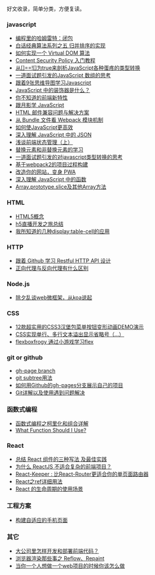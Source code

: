 好文收录，简单分类，方便复读。

### javascript
* [编程里的哈姆雷特：闭包](https://zhuanlan.zhihu.com/p/25198589?from=groupmessage&isappinstalled=0)
* [白话经典算法系列之五 归并排序的实现](http://blog.csdn.net/morewindows/article/details/6678165)
* [如何实现一个 Virtual DOM 算法](https://github.com/livoras/blog/issues/13)
* [Content Security Policy 入门教程](http://www.ruanyifeng.com/blog/2016/09/csp.html)
* [从[]==![]为true来剖析JavaScript各种蛋疼的类型转换](https://github.com/jawil/blog/blob/master/%E4%BB%8E%5B%5D==!%5B%5D%E4%B8%BAtrue%E6%9D%A5%E5%89%96%E6%9E%90JavaScript%E5%90%84%E7%A7%8D%E8%9B%8B%E7%96%BC%E7%9A%84%E7%B1%BB%E5%9E%8B%E8%BD%AC%E6%8D%A2.md)
* [一道面试题引发的JavaScript 数组的思考](https://segmentfault.com/p/1210000008736068/read)
* [跟着9张思维导图学习Javascript](http://www.cnblogs.com/coco1s/p/3953653.html)
* [JavaScript 中的装饰器是什么？](https://segmentfault.com/p/1210000008917067/read)
* [你不知道的前端新特性](https://ppt.baomitu.com/display?slide_id=84a42e3e#/)
* [跟月影学 JavaScript](https://ppt.baomitu.com/d/0b2e616b#/)
* [HTML 邮件兼容问题与解决方案](https://segmentfault.com/a/1190000008864116)
* [从 Bundle 文件看 Webpack 模块机制](https://zhuanlan.zhihu.com/p/25954788)
* [如何使JavaScript更高效](https://mp.weixin.qq.com/s?__biz=MzAwNDcyNjI3OA==&mid=2650839833&idx=1&sn=5f9875dad9a30a42fde71cdc73fe1c80&chksm=80d3b070b7a43966e60db043f36e4546cd26f8c296fc0f869678ea157bf47efa934157653e2d&scene=0&key=04b8921fa35d3638e7d42cac7701bdb033285ff357b8c6a3942295b519962fde1c95df53d8f00b8d381dc141014f58e46856d7e1c8b2c22a88443be479abb116e6734ba5c3f75a5be6416fba5cf0d9ac&ascene=0&uin=MTEyODM3MjU%3D&devicetype=iMac+MacBookPro11%2C4+OSX+OSX+10.12.3+build(16D32)&version=12020010&nettype=WIFI&fontScale=100&pass_ticket=UoH1PggGCQJVh7HRphfdNBDqukwNH4xvZG5BBguqpe4%3D)
* [深入理解 JavaScript 中的 JSON](https://mp.weixin.qq.com/s?__biz=MzAwNjI5MTYyMw==&mid=2651493909&idx=1&sn=4986f564a369e35032427b65b5ede822&chksm=80f19fddb78616cbc6fa50b9c0dcd472bc32be9e09cdec1c8594a60c99b36d22dd91eb85a9a4&scene=0&key=779444c854969d5afe2cf605fa2ea6e6b09f9698817da19fd9cc905856449908a2592050fe5a5cb9f1c7d27c90b4ffb9ec5b928a5467c5e55afab87f570774e512c3e9980a0dd4ca30dd30bbd2055956&ascene=0&uin=MTEyODM3MjU%3D&devicetype=iMac+MacBookPro11%2C4+OSX+OSX+10.12.3+build(16D32)&version=12020110&nettype=WIFI&fontScale=100&pass_ticket=H89beKhjdRb8xS7hmqEqirEPJ1U03OH3%2BGkBw3pF%2BXg%3D)
* [浅谈前端状态管理（上）](https://zhuanlan.zhihu.com/p/25800767)
* [替换元素和非替换元素的学习](http://www.cnblogs.com/WebShare-hilda/p/4713890.html)
* [一道面试题引发的对javascript类型转换的思考](http://www.cnblogs.com/coco1s/p/6509141.html)
* [基于webpack2的项目过程构建](https://github.com/ddtf/blog/blob/master/2017-3/webpack2%E5%9C%A8%E9%A1%B9%E7%9B%AE%E4%B8%AD%E7%BB%8F%E9%AA%8C%E5%88%86%E4%BA%AB.md?from=timeline&isappinstalled=0)
* [改造你的网站，变身 PWA](https://segmentfault.com/a/1190000008880637)
* [深入理解 JavaScript 中的函数](https://mp.weixin.qq.com/s?__biz=MzAwNjI5MTYyMw==&mid=2651493918&idx=1&sn=c3e46ba39f6164d6d794814e0815d87b&chksm=80f19fd6b78616c0866991c6569d4a1042acfc3c0bdb6db332d623b80a77b01d066664de3540&scene=0&key=779444c854969d5a7856e8ccfaa2a4ada12922e366981f6a22559de0aaa60e95ef22136dfc15adc7a9179ea2de66663a7a74c66711f569eff9f35962da0522602387e5e31e1b8abf671dc012660d583c&ascene=0&uin=MTEyODM3MjU%3D&devicetype=iMac+MacBookPro11%2C4+OSX+OSX+10.12.3+build(16D32)&version=12020110&nettype=WIFI&fontScale=100&pass_ticket=H7F3n%2BtMGl4ini7hqJ1qyhRDMfq%2FOvxryfkRIN9Y%2F9o%3D)
* [Array.prototype.slice及其他Array方法](https://segmentfault.com/a/1190000008940666)

### HTML
* [HTML5概念](https://developer.mozilla.org/zh-CN/docs/Web/Guide/HTML/HTML5)
* [h5直播开发之旅总结](https://mp.weixin.qq.com/s?__biz=MzAwNDcyNjI3OA==&mid=2650839799&idx=1&sn=92c9033329e5bdfc57a3a138d67ad5bd&chksm=80d3b19eb7a43888e61806dcf0278a0400dfbb6b1f923344815db66e770fbc7a3971a14500fb&scene=0&key=1020c6e683cdee292d85ddeae96ae2453e850cbaea9b768ca60abd849aba52dba2206b1125929e0555d4c11de95215211ceb50678d722ca1deb7014437787b7d1b5fde4567686f3b8b60a0db8e8308e1&ascene=0&uin=MTEyODM3MjU%3D&devicetype=iMac+MacBookPro11%2C4+OSX+OSX+10.12.3+build(16D32)&version=12010310&nettype=WIFI&fontScale=100&pass_ticket=mHRtzZTrxBhqYf8y%2FimXJZhs7rULeD7jSJhT0PmTquk%3D)
* [我所知道的几种display:table-cell的应用](http://www.zhangxinxu.com/wordpress/2010/10/%E6%88%91%E6%89%80%E7%9F%A5%E9%81%93%E7%9A%84%E5%87%A0%E7%A7%8Ddisplaytable-cell%E7%9A%84%E5%BA%94%E7%94%A8/)

### HTTP
* [跟着 Github 学习 Restful HTTP API 设计](https://segmentfault.com/p/1210000008733982/read)
* [正向代理与反向代理有什么区别](http://mp.weixin.qq.com/s/ikrI3rmSYs83wdSWqq2QIg)

### Node.js
* [除夕乱谈web微框架，从koa说起](https://zhuanlan.zhihu.com/p/20558764?columnSlug=browsnet)

### CSS
* [12款超实用的CSS3汉堡包菜单按钮变形动画DEMO演示](http://www.html5tricks.com/demo/css3-hamburger-button/index.html)
* [CSS实现单行、多行文本溢出显示省略号（…）](http://www.daqianduan.com/6179.html)
* [flexboxfrogy 通过小游戏学习flex](http://flexboxfroggy.com/#zh-cn)

### git or github
* [gh-page branch](https://gist.github.com/chrisjacob/825950)
* [git subtree用法](http://www.cnblogs.com/jingwhale/p/6054492.html)
* [如何用Github的gh-pages分支展示自己的项目](http://www.cnblogs.com/MuYunyun/p/6082359.html)
* [Git详解以及使用遇到问题解决](http://www.jianshu.com/p/8f0433090e2b)

### 函数式编程
* [函数式编程之柯里化和组合详解](https://segmentfault.com/a/1190000007328944)
* [What Function Should I Use?](https://github.com/ramda/ramda/wiki/What-Function-Should-I-Use%3F)

### React
* [总结 React 组件的三种写法 及最佳实践](http://www.cnblogs.com/mrfront/p/6275155.html)
* [为什么 ReactJS 不适合复杂的前端项目？](http://insights.thoughtworkers.org/more-than-react-1/)
* [React-Keeper : 比React-Router更适合你的单页面路由器](https://zhuanlan.zhihu.com/p/25081540?from=timeline&isappinstalled=0)
* [React之ref详细用法](https://segmentfault.com/a/1190000008665915)
* [React 的生命周期的使用场景](http://johannlai.com/2017/04/08/React%20Lifecycle%20Methods/)

### 工程方案
* [构建自适应的手机页面](https://segmentfault.com/a/1190000002698944)

###  其它
* [大公司里怎样开发和部署前端代码？](https://github.com/fouber/blog/issues/6)
* [浏览器渲染那些事之 Reflow、Repaint](https://acrens.github.io/2017/03/23/2017-03-22-reflow&repaint/)
* [当你一个人想做一个web项目的时候你该怎么做](https://zhuanlan.zhihu.com/p/20575952)
